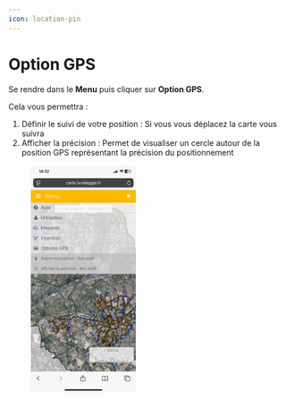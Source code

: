 ```yaml
---
icon: location-pin
---
```


# Option GPS

Se rendre dans le **Menu** puis cliquer sur **Option GPS**.&#x20;

Cela vous permettra :&#x20;

1. Définir le suivi de votre position : Si vous vous déplacez la carte vous suivra
2. Afficher la précision : Permet de visualiser un cercle autour de la position GPS représentant la précision du positionnement



<figure><img src="../../../.gitbook/assets/vmap_mobile_gps.PNG" alt="" width="188"><figcaption></figcaption></figure>
